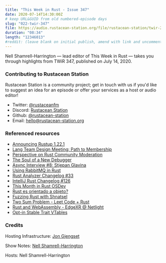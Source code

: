 ```yaml
---
title: "This Week in Rust - Issue 347"
date: 2020-07-14T14:30:00Z
# keep URL&GUID from old numbered-episode days
slug: "022-twir-347"
file: https://audio.rustacean-station.org/file/rustacean-station/twir-2020-07-14.mp3
duration: "08:34"
length: "12346013"
#reddit: (leave blank on initial publish, amend with link and uncomment this line after Reddit thread has been posted)
---
```


Nell Shamrell-Harrington — lead editor of This Week in Rust — takes you through highlights from TWiR 347, published on July 14, 2020.

<!--
The episode introduction goes here.
The first paragraph should ideally be short, and is used in various
places as a "short description" for the episode. Any subsequent
paragraphs show up as "expanded description".
-->

### Contributing to Rustacean Station

<!-- You can probably leave this as-is -->

Rustacean Station is a community project; get in touch with us if you'd like to suggest an idea for an episode or offer your services as a host or audio editor!

 - Twitter: [@rustaceanfm](https://twitter.com/rustaceanfm)
 - Discord: [Rustacean Station](https://discord.gg/cHc3Gyc)
 - Github: [@rustacean-station](https://github.com/rustacean-station/)
 - Email: [hello@rustacean-station.org](mailto:hello@rustacean-station.org)

### Referenced resources

- [Announcing Rustup 1.22.1](https://blog.rust-lang.org/2020/07/08/Rustup-1.22.1.html)
- [Lang Team Design Meeting: Path to Membership](https://blog.rust-lang.org/inside-rust/2020/07/09/lang-team-path-to-membership.html)
- [Perspective on Rust Community Moderation](https://www.reddit.com/r/rust/comments/hnfnti/where_is_the_rust_community_allowed_to_talk_about/fxf65nf/)
- [The Soul of a New Debugger](https://nbaksalyar.github.io/2020/07/12/soul-of-a-new-debugger.html)
- [Async Interview #8: Stjepan Glavina](https://smallcultfollowing.com/babysteps/blog/2020/07/09/async-interview-8-stjepan-glavina/)
- [Using RabbitMQ in Rust](https://www.zupzup.org/rmq-in-rust/)
- [Rust Analyzer Changelog #33](https://rust-analyzer.github.io/thisweek/2020/07/13/changelog-33.html)
- [IntelliJ Rust Changelog #126](https://intellij-rust.github.io/2020/07/13/changelog-126.html)
- [This Month in Rust OSDev](https://rust-osdev.com/this-month/2020-06/)
- [Rust es orientado a objeto?](https://emanuelpeg.blogspot.com/2020/07/rust-es-orientado-objeto.html#.XwsegbMr_EQ.reddit)
- [Fuzzing Rust with Shnatsel](https://medium.com/@social_62682/fuzzing-rust-with-shnatsel-podcast-e1fa0dbc28a)
- [Two Sum Problem - Leet Code + Rust](https://www.youtube.com/watch?v=CMlHbAGkXjA&list=PLK_g1a_cAfaZuTXzDoQUAFEHCalKSCv9G&index=2)
- [Rust and WebAssembly - EdgeXR @ Netlight](https://www.youtube.com/watch?v=dmbqpg5BuBY)
- [Opt-in Stable Trait VTables](https://github.com/rust-lang/rfcs/pull/2955)

### Credits

Hosting Infrastructure: [Jon Gjengset](https://twitter.com/jonhoo/)

Show Notes: [Nell Shamrell-Harrington](https://twitter.com/nellshamrell)

Hosts: Nell Shamrell-Harrington
